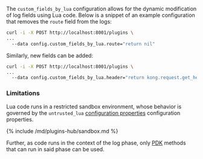The `custom_fields_by_lua` configuration allows for the dynamic modification of
log fields using Lua code. Below is a snippet of an example configuration that 
removes the `route` field from the logs:

```sh
curl -i -X POST http://localhost:8001/plugins \
... 
  --data config.custom_fields_by_lua.route="return nil"
```

Similarly, new fields can be added:

```sh
curl -i -X POST http://localhost:8001/plugins \
... 
  --data config.custom_fields_by_lua.header="return kong.request.get_header('h1')"
```

### Limitations

Lua code runs in a restricted sandbox environment, whose behavior is governed
by the `untrusted_lua` [configuration properties][configuration] configuration
properties.

{% include /md/plugins-hub/sandbox.md %}

Further, as code runs in the context of the log phase, only [PDK][pdk] methods
that can run in said phase can be used.

[configuration]: /gateway/latest/reference/configuration
[pdk]: /gateway/latest/pdk
